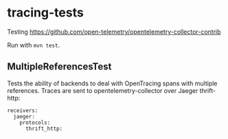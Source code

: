 # tracing-tests

Testing https://github.com/open-telemetry/opentelemetry-collector-contrib

Run with `mvn test`.

## MultipleReferencesTest

Tests the ability of backends to deal with OpenTracing spans with multiple references. Traces are sent to opentelemetry-collector over Jaeger thrift-http:

```
receivers:
  jaeger:
    protocols:
      thrift_http:
```
